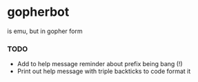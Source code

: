 # gopherbot

is emu, but in gopher form

### TODO

- Add to help message reminder about prefix being bang (!)
- Print out help message with triple backticks to code format it
